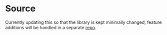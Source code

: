 # Source

Currently updating this so that the library is kept minimally changed, feature additions will be handled in a separate [repo](https://github.com/Ed94/metadesk_lib_gen).

